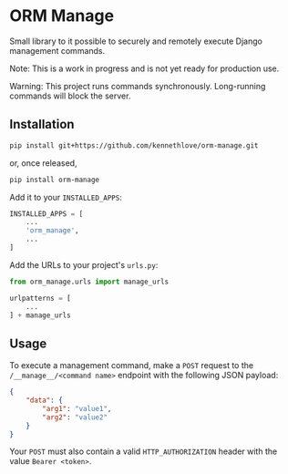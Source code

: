 # ORM Manage

Small library to it possible to securely and remotely execute Django management commands.

Note: This is a work in progress and is not yet ready for production use.

Warning: This project runs commands synchronously. Long-running commands will block the server.

## Installation

```bash
pip install git+https://github.com/kennethlove/orm-manage.git
```

or, once released,

```bash
pip install orm-manage
```


Add it to your `INSTALLED_APPS`:

```python
INSTALLED_APPS = [
    ...
    'orm_manage',
    ...
]
```

Add the URLs to your project's `urls.py`:

```python
from orm_manage.urls import manage_urls

urlpatterns = [
    ...
] + manage_urls
```

## Usage

To execute a management command, make a `POST` request to the `/__manage__/<command name>` endpoint with the following JSON payload:

```json
{
    "data": {
        "arg1": "value1",
        "arg2": "value2"
    }
}
```

Your `POST` must also contain a valid `HTTP_AUTHORIZATION` header with the value `Bearer <token>`.